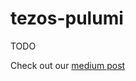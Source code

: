 # tezos-pulumi

TODO

Check out our [medium post](https://medium.com/the-aleph/deploy-scalable-tezos-nodes-in-the-cloud-bbe4f4f4ddcc) 
